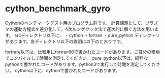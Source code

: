 # cython_benchmark_gyro
Cythonのベンチマークテスト用のプログラム群です。
計算課題として、プラズマの運動方程式を差分化して、4次ルンゲクッタ法で逐次的に解く方法を用います。
srcディレクトリ以下に、
・cython 
・fortran
・pure_python
ディレクトリがあります。各ディレクトリ以下の説明は以下のとおりです。

fortran/以下は、比較用にfortran90で書かれたコードがあります。ご自分の環境でコンパイルして時間を測定してください。
pure_python以下は、純粋なpythonで書かれたコードがあります。python3で実行して時間を測定してください。
cython以下に、cythonで書かれたコードがあります。
